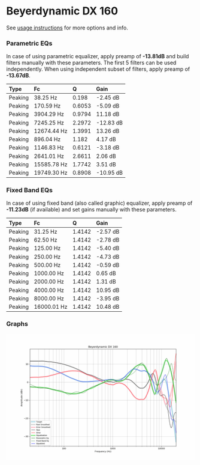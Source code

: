# Beyerdynamic DX 160
See [usage instructions](https://github.com/jaakkopasanen/AutoEq#usage) for more options and info.

### Parametric EQs
In case of using parametric equalizer, apply preamp of **-13.81dB** and build filters manually
with these parameters. The first 5 filters can be used independently.
When using independent subset of filters, apply preamp of **-13.67dB**.

| Type    | Fc          |      Q | Gain      |
|:--------|:------------|:-------|:----------|
| Peaking | 38.25 Hz    | 0.198  | -2.45 dB  |
| Peaking | 170.59 Hz   | 0.6053 | -5.09 dB  |
| Peaking | 3904.29 Hz  | 0.9794 | 11.18 dB  |
| Peaking | 7245.25 Hz  | 2.2972 | -12.83 dB |
| Peaking | 12674.44 Hz | 1.3991 | 13.26 dB  |
| Peaking | 896.04 Hz   | 1.182  | 4.17 dB   |
| Peaking | 1146.83 Hz  | 0.6121 | -3.18 dB  |
| Peaking | 2641.01 Hz  | 2.6611 | 2.06 dB   |
| Peaking | 15585.78 Hz | 1.7742 | 3.51 dB   |
| Peaking | 19749.30 Hz | 0.8908 | -10.95 dB |

### Fixed Band EQs
In case of using fixed band (also called graphic) equalizer, apply preamp of **-11.23dB**
(if available) and set gains manually with these parameters.

| Type    | Fc          |      Q | Gain     |
|:--------|:------------|:-------|:---------|
| Peaking | 31.25 Hz    | 1.4142 | -2.57 dB |
| Peaking | 62.50 Hz    | 1.4142 | -2.78 dB |
| Peaking | 125.00 Hz   | 1.4142 | -5.40 dB |
| Peaking | 250.00 Hz   | 1.4142 | -4.73 dB |
| Peaking | 500.00 Hz   | 1.4142 | -0.59 dB |
| Peaking | 1000.00 Hz  | 1.4142 | 0.65 dB  |
| Peaking | 2000.00 Hz  | 1.4142 | 1.31 dB  |
| Peaking | 4000.00 Hz  | 1.4142 | 10.95 dB |
| Peaking | 8000.00 Hz  | 1.4142 | -3.95 dB |
| Peaking | 16000.01 Hz | 1.4142 | 10.48 dB |

### Graphs
![](./Beyerdynamic%20DX%20160.png)